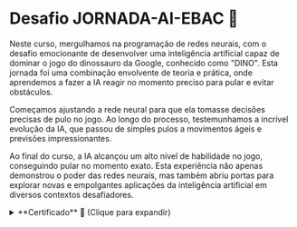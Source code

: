 
# Desafio JORNADA-AI-EBAC 🚀
Neste curso, mergulhamos na programação de redes neurais, com o desafio emocionante de desenvolver uma inteligência artificial capaz de dominar o jogo do dinossauro da Google, conhecido como "DINO". Esta jornada foi uma combinação envolvente de teoria e prática, onde aprendemos a fazer a IA reagir no momento preciso para pular e evitar obstáculos.

Começamos ajustando a rede neural para que ela tomasse decisões precisas de pulo no jogo. Ao longo do processo, testemunhamos a incrível evolução da IA, que passou de simples pulos a movimentos ágeis e previsões impressionantes.

Ao final do curso, a IA alcançou um alto nível de habilidade no jogo, conseguindo pular no momento exato. Esta experiência não apenas demonstrou o poder das redes neurais, mas também abriu portas para explorar novas e empolgantes aplicações da inteligência artificial em diversos contextos desafiadores.

<details>
<summary>**Certificado** 🎥 (Clique para expandir)</summary>

  ![Certificado](https://github.com/WillianNog/JORNADA-AI-EBAC/blob/main/Certificado.png)

</details>
